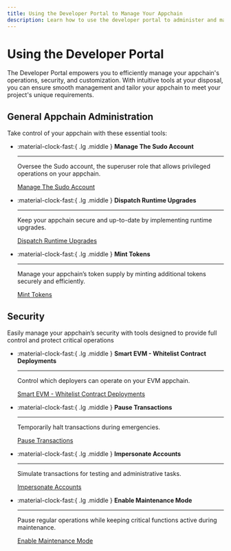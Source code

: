 ```yaml
---
title: Using the Developer Portal to Manage Your Appchain
description: Learn how to use the developer portal to administer and manage your Appchain, including upgrading your chain's runtime, rotating the Sudo keys, and more.
---
```


# Using the Developer Portal

The Developer Portal empowers you to efficiently manage your appchain's operations, security, and customization. With intuitive tools at your disposal, you can ensure smooth management and tailor your appchain to meet your project's unique requirements.


## General Appchain Administration

Take control of your appchain with these essential tools:

<div class="grid cards" markdown>

-   :material-clock-fast:{ .lg .middle } __Manage The Sudo Account__

    ---
    
    Oversee the Sudo account, the superuser role that allows privileged operations on your appchain.

    [Manage The Sudo Account](sudo.md)

-   :material-clock-fast:{ .lg .middle } __Dispatch Runtime Upgrades__

    ---
    
    Keep your appchain secure and up-to-date by implementing runtime upgrades.

    [Dispatch Runtime Upgrades](upgrade.md)    

-   :material-clock-fast:{ .lg .middle } __Mint Tokens__

    ---
    
    Manage your appchain’s token supply by minting additional tokens securely and efficiently.

    [Mint Tokens](minting.md)

</div>

## Security

Easily manage your appchain’s security with tools designed to provide full control and protect critical operations

<div class="grid cards" markdown>

-   :material-clock-fast:{ .lg .middle } __Smart EVM - Whitelist Contract Deployments__

    ---
    
    Control which deployers can operate on your EVM appchain.

    [Smart EVM - Whitelist Contract Deployments](smart-contracts-creation-filter.md)

-   :material-clock-fast:{ .lg .middle } __Pause Transactions__

    ---
    
    Temporarily halt transactions during emergencies.

    [Pause Transactions](pause-transactions.md)    

-   :material-clock-fast:{ .lg .middle } __Impersonate Accounts__

    ---
    
    Simulate transactions for testing and administrative tasks.

    [Impersonate Accounts](impersonate.md)

-   :material-clock-fast:{ .lg .middle } __Enable Maintenance Mode__

    ---
    
    Pause regular operations while keeping critical functions active during maintenance.

    [Enable Maintenance Mode](maintenance.md)

</div>
